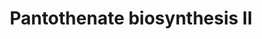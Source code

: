 ---
authors:
- Anwesha
- Eweitz
description: This event has been computationally inferred from an event that has been
  demonstrated in another species.<p>The inference is based on Ensembl Compara orthology
  projection. Briefly, reactions for which all involved PhysicalEntities (in input,
  output and catalyst) have a mapped ortholog or paralog are inferred to the other
  species. High-level events are also inferred for these events to allow for easier
  navigation.<p>Details of projection methods and parameters may be found <a href="/projection.html">here.</a><p>  Source:[http://plantreactome.gramene.org/
  Plant Reactome].
last-edited: 2021-05-26
organisms:
- Arabidopsis thaliana
redirect_from:
- /index.php/Pathway:WP3061
- /instance/WP3061
schema-jsonld:
- '@context': https://schema.org/
  '@id': https://wikipathways.github.io/pathways/WP3061.html
  '@type': Dataset
  creator:
    '@type': Organization
    name: WikiPathways
  description: This event has been computationally inferred from an event that has
    been demonstrated in another species.<p>The inference is based on Ensembl Compara
    orthology projection. Briefly, reactions for which all involved PhysicalEntities
    (in input, output and catalyst) have a mapped ortholog or paralog are inferred
    to the other species. High-level events are also inferred for these events to
    allow for easier navigation.<p>Details of projection methods and parameters may
    be found <a href="/projection.html">here.</a><p>  Source:[http://plantreactome.gramene.org/
    Plant Reactome].
  keywords:
  - PanK
  - hydroxymethyltransferase
  - branched-chain-amino-acid
  - KIV
  - H2O
  - b-Ala
  - 2-dehydropantoate
  - L-Glu
  - ATP
  - PPi
  - transaminase
  - AT5G48840
  - THF
  - L-Val
  - L-pantoate
  - 3-methyl-2-oxobutanoate
  - 2OG
  - 5,10-methylene-THF
  - AMP
  license: CC0
  name: Pantothenate biosynthesis II
seo: CreativeWork
title: Pantothenate biosynthesis II
wpid: WP3061
---
